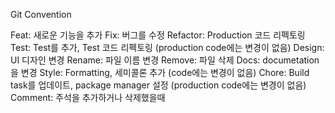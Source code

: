 Git Convention

Feat:       새로운 기능을 추가
Fix:        버그를 수정
Refactor:   Production 코드 리펙토링
Test:       Test를 추가, Test 코드 리펙토링 (production code에는 변경이 없음)
Design:     UI 디자인 변경 
Rename:     파일 이름 변경
Remove:     파일 삭제
Docs:       documetation을 변경
Style:      Formatting, 세미콜론 추가 (code에는 변경이 없음)
Chore:      Build task를 업데이트, package manager 설정 (production code에는 변경이 없음)
Comment:    주석을 추가하거나 삭제했을때

